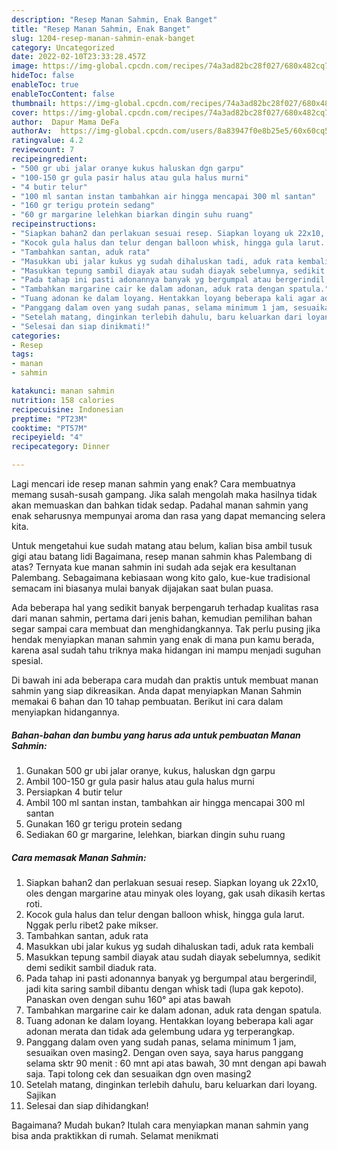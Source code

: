 ```yaml
---
description: "Resep Manan Sahmin, Enak Banget"
title: "Resep Manan Sahmin, Enak Banget"
slug: 1204-resep-manan-sahmin-enak-banget
category: Uncategorized
date: 2022-02-10T23:33:28.457Z
image: https://img-global.cpcdn.com/recipes/74a3ad82bc28f027/680x482cq70/manan-sahmin-foto-resep-utama.jpg
hideToc: false
enableToc: true
enableTocContent: false
thumbnail: https://img-global.cpcdn.com/recipes/74a3ad82bc28f027/680x482cq70/manan-sahmin-foto-resep-utama.jpg
cover: https://img-global.cpcdn.com/recipes/74a3ad82bc28f027/680x482cq70/manan-sahmin-foto-resep-utama.jpg
author:  Dapur Mama DeFa
authorAv:  https://img-global.cpcdn.com/users/8a83947f0e8b25e5/60x60cq50/avatar.jpg
ratingvalue: 4.2
reviewcount: 7
recipeingredient:
- "500 gr ubi jalar oranye kukus haluskan dgn garpu"
- "100-150 gr gula pasir halus atau gula halus murni"
- "4 butir telur"
- "100 ml santan instan tambahkan air hingga mencapai 300 ml santan"
- "160 gr terigu protein sedang"
- "60 gr margarine lelehkan biarkan dingin suhu ruang"
recipeinstructions:
- "Siapkan bahan2 dan perlakuan sesuai resep. Siapkan loyang uk 22x10, oles dengan margarine atau minyak oles loyang, gak usah dikasih kertas roti."
- "Kocok gula halus dan telur dengan balloon whisk, hingga gula larut. Nggak perlu ribet2 pake mikser."
- "Tambahkan santan, aduk rata"
- "Masukkan ubi jalar kukus yg sudah dihaluskan tadi, aduk rata kembali"
- "Masukkan tepung sambil diayak atau sudah diayak sebelumnya, sedikit demi sedikit sambil diaduk rata."
- "Pada tahap ini pasti adonannya banyak yg bergumpal atau bergerindil, jadi kita saring sambil dibantu dengan whisk tadi (lupa gak kepoto). Panaskan oven dengan suhu 160° api atas bawah"
- "Tambahkan margarine cair ke dalam adonan, aduk rata dengan spatula."
- "Tuang adonan ke dalam loyang. Hentakkan loyang beberapa kali agar adonan merata dan tidak ada gelembung udara yg terperangkap."
- "Panggang dalam oven yang sudah panas, selama minimum 1 jam, sesuaikan oven masing2. Dengan oven saya, saya harus panggang selama sktr 90 menit : 60 mnt api atas bawah, 30 mnt dengan api bawah saja. Tapi tolong cek dan sesuaikan dgn oven masing2"
- "Setelah matang, dinginkan terlebih dahulu, baru keluarkan dari loyang. Sajikan"
- "Selesai dan siap dinikmati!"
categories:
- Resep
tags:
- manan
- sahmin

katakunci: manan sahmin 
nutrition: 158 calories
recipecuisine: Indonesian
preptime: "PT23M"
cooktime: "PT57M"
recipeyield: "4"
recipecategory: Dinner

---
```



Lagi mencari ide resep manan sahmin yang enak? Cara membuatnya memang susah-susah gampang. Jika salah mengolah maka hasilnya tidak akan memuaskan dan bahkan tidak sedap. Padahal manan sahmin yang enak seharusnya mempunyai aroma dan rasa yang dapat memancing selera kita.


Untuk mengetahui kue sudah matang atau belum, kalian bisa ambil tusuk gigi atau batang lidi Bagaimana, resep manan sahmin khas Palembang di atas? Ternyata kue manan sahmin ini sudah ada sejak era kesultanan Palembang. Sebagaimana kebiasaan wong kito galo, kue-kue tradisional semacam ini biasanya mulai banyak dijajakan saat bulan puasa.

Ada beberapa hal yang sedikit banyak berpengaruh terhadap kualitas rasa dari manan sahmin, pertama dari jenis bahan, kemudian pemilihan bahan segar sampai cara membuat dan menghidangkannya. Tak perlu pusing jika hendak menyiapkan manan sahmin yang enak di mana pun kamu berada, karena asal sudah tahu triknya maka hidangan ini mampu menjadi suguhan spesial.


Di bawah ini ada beberapa cara mudah dan praktis untuk membuat manan sahmin yang siap dikreasikan. Anda dapat menyiapkan Manan Sahmin memakai 6 bahan dan 10 tahap pembuatan. Berikut ini cara dalam menyiapkan hidangannya.

<!--inarticleads1-->

##### Bahan-bahan dan bumbu yang harus ada untuk pembuatan Manan Sahmin:

1. Gunakan 500 gr ubi jalar oranye, kukus, haluskan dgn garpu
1. Ambil 100-150 gr gula pasir halus atau gula halus murni
1. Persiapkan 4 butir telur
1. Ambil 100 ml santan instan, tambahkan air hingga mencapai 300 ml santan
1. Gunakan 160 gr terigu protein sedang
1. Sediakan 60 gr margarine, lelehkan, biarkan dingin suhu ruang




<!--inarticleads2-->

##### Cara memasak Manan Sahmin:

1. Siapkan bahan2 dan perlakuan sesuai resep. Siapkan loyang uk 22x10, oles dengan margarine atau minyak oles loyang, gak usah dikasih kertas roti.
1. Kocok gula halus dan telur dengan balloon whisk, hingga gula larut. Nggak perlu ribet2 pake mikser.
1. Tambahkan santan, aduk rata
1. Masukkan ubi jalar kukus yg sudah dihaluskan tadi, aduk rata kembali
1. Masukkan tepung sambil diayak atau sudah diayak sebelumnya, sedikit demi sedikit sambil diaduk rata.
1. Pada tahap ini pasti adonannya banyak yg bergumpal atau bergerindil, jadi kita saring sambil dibantu dengan whisk tadi (lupa gak kepoto). Panaskan oven dengan suhu 160° api atas bawah
1. Tambahkan margarine cair ke dalam adonan, aduk rata dengan spatula.
1. Tuang adonan ke dalam loyang. Hentakkan loyang beberapa kali agar adonan merata dan tidak ada gelembung udara yg terperangkap.
1. Panggang dalam oven yang sudah panas, selama minimum 1 jam, sesuaikan oven masing2. Dengan oven saya, saya harus panggang selama sktr 90 menit : 60 mnt api atas bawah, 30 mnt dengan api bawah saja. Tapi tolong cek dan sesuaikan dgn oven masing2
1. Setelah matang, dinginkan terlebih dahulu, baru keluarkan dari loyang. Sajikan
1. Selesai dan siap dihidangkan!



Bagaimana? Mudah bukan? Itulah cara menyiapkan manan sahmin yang bisa anda praktikkan di rumah. Selamat menikmati
